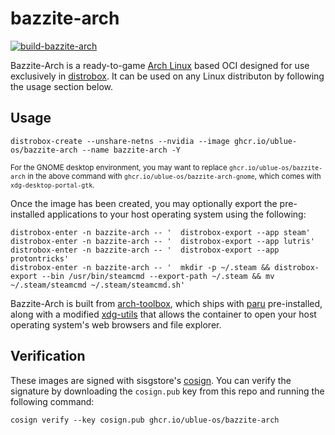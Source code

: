 # bazzite-arch

[![build-bazzite-arch](https://github.com/ublue-os/bazzite-arch/actions/workflows/build.yml/badge.svg)](https://github.com/ublue-os/bazzite-arch/actions/workflows/build.yml) 

Bazzite-Arch is a ready-to-game [Arch Linux](https://archlinux.org/) based OCI designed for use exclusively in [distrobox](https://github.com/89luca89/distrobox). It can be used on any Linux distributon by following the usage section below.

## Usage

    distrobox-create --unshare-netns --nvidia --image ghcr.io/ublue-os/bazzite-arch --name bazzite-arch -Y

<sub>For the GNOME desktop environment, you may want to replace `ghcr.io/ublue-os/bazzite-arch` in the above command with `ghcr.io/ublue-os/bazzite-arch-gnome`, which comes with `xdg-desktop-portal-gtk`.</sub>

Once the image has been created, you may optionally export the pre-installed applications to your host operating system using the following:

    distrobox-enter -n bazzite-arch -- '  distrobox-export --app steam'
    distrobox-enter -n bazzite-arch -- '  distrobox-export --app lutris'
    distrobox-enter -n bazzite-arch -- '  distrobox-export --app protontricks'
    distrobox-enter -n bazzite-arch -- '  mkdir -p ~/.steam && distrobox-export --bin /usr/bin/steamcmd --export-path ~/.steam && mv ~/.steam/steamcmd ~/.steam/steamcmd.sh'

Bazzite-Arch is built from [arch-toolbox](https://github.com/ublue-os/toolboxes/tree/main/toolboxes/arch-toolbox), which ships with [paru](https://github.com/Morganamilo/paru) pre-installed, along with a modified [xdg-utils](https://github.com/KyleGospo/xdg-utils-distrobox-arch) that allows the container to open your host operating system's web browsers and file explorer.

## Verification

These images are signed with sisgstore's [cosign](https://docs.sigstore.dev/cosign/overview/). You can verify the signature by downloading the `cosign.pub` key from this repo and running the following command:

    cosign verify --key cosign.pub ghcr.io/ublue-os/bazzite-arch
